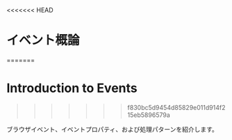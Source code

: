 <<<<<<< HEAD
# イベント概論
=======
# Introduction to Events
>>>>>>> f830bc5d9454d85829e011d914f215eb5896579a

ブラウザイベント、イベントプロパティ、および処理パターンを紹介します。
